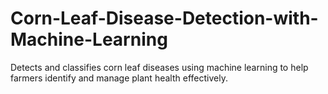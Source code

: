 # Corn-Leaf-Disease-Detection-with-Machine-Learning
Detects and classifies corn leaf diseases using machine learning to help farmers identify and manage plant health effectively.
